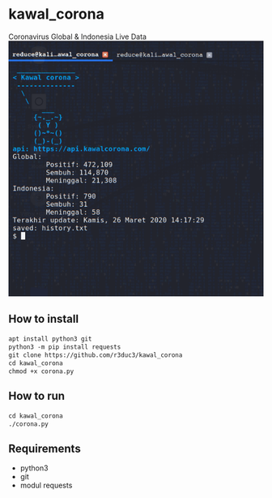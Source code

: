 # kawal_corona
Coronavirus Global &amp; Indonesia Live Data
![image](https://raw.githubusercontent.com/r3duc3/kawal_corona/master/IMG_20200326_153415.png)

## How to install
```
apt install python3 git
python3 -m pip install requests
git clone https://github.com/r3duc3/kawal_corona
cd kawal_corona
chmod +x corona.py
```

## How to run
```
cd kawal_corona
./corona.py
```

## Requirements
- python3
- git
- modul requests
